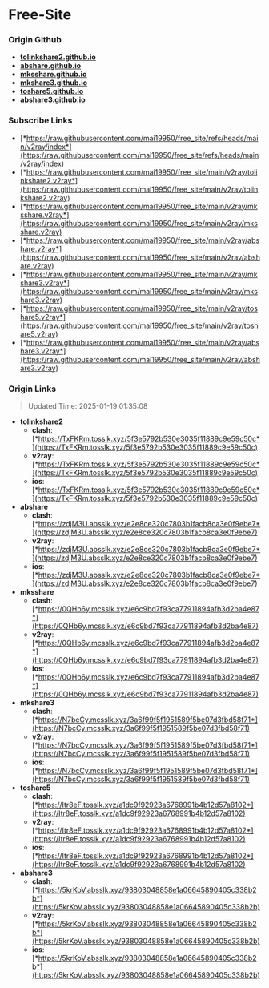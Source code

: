 # Free-Site

### Origin Github

- [**tolinkshare2.github.io**](https://github.com/tolinkshare2/tolinkshare2.github.io)
- [**abshare.github.io**](https://github.com/abshare/abshare.github.io)
- [**mksshare.github.io**](https://github.com/mksshare/mksshare.github.io)
- [**mkshare3.github.io**](https://github.com/mkshare3/mkshare3.github.io)
- [**toshare5.github.io**](https://github.com/toshare5/toshare5.github.io)
- [**abshare3.github.io**](https://github.com/abshare3/abshare3.github.io)

### Subscribe Links

- [*https://raw.githubusercontent.com/mai19950/free_site/refs/heads/main/v2ray/index*](https://raw.githubusercontent.com/mai19950/free_site/refs/heads/main/v2ray/index)
- [*https://raw.githubusercontent.com/mai19950/free_site/main/v2ray/tolinkshare2.v2ray*](https://raw.githubusercontent.com/mai19950/free_site/main/v2ray/tolinkshare2.v2ray)
- [*https://raw.githubusercontent.com/mai19950/free_site/main/v2ray/mksshare.v2ray*](https://raw.githubusercontent.com/mai19950/free_site/main/v2ray/mksshare.v2ray)
- [*https://raw.githubusercontent.com/mai19950/free_site/main/v2ray/abshare.v2ray*](https://raw.githubusercontent.com/mai19950/free_site/main/v2ray/abshare.v2ray)
- [*https://raw.githubusercontent.com/mai19950/free_site/main/v2ray/mkshare3.v2ray*](https://raw.githubusercontent.com/mai19950/free_site/main/v2ray/mkshare3.v2ray)
- [*https://raw.githubusercontent.com/mai19950/free_site/main/v2ray/toshare5.v2ray*](https://raw.githubusercontent.com/mai19950/free_site/main/v2ray/toshare5.v2ray)
- [*https://raw.githubusercontent.com/mai19950/free_site/main/v2ray/abshare3.v2ray*](https://raw.githubusercontent.com/mai19950/free_site/main/v2ray/abshare3.v2ray)

### Origin Links

> Updated Time: 2025-01-19 01:35:08

- **tolinkshare2**
  - **clash**: [*https://TxFKRm.tosslk.xyz/5f3e5792b530e3035f11889c9e59c50c*](https://TxFKRm.tosslk.xyz/5f3e5792b530e3035f11889c9e59c50c)
  - **v2ray**: [*https://TxFKRm.tosslk.xyz/5f3e5792b530e3035f11889c9e59c50c*](https://TxFKRm.tosslk.xyz/5f3e5792b530e3035f11889c9e59c50c)
  - **ios**: [*https://TxFKRm.tosslk.xyz/5f3e5792b530e3035f11889c9e59c50c*](https://TxFKRm.tosslk.xyz/5f3e5792b530e3035f11889c9e59c50c)
- **abshare**
  - **clash**: [*https://zdjM3U.absslk.xyz/e2e8ce320c7803b1facb8ca3e0f9ebe7*](https://zdjM3U.absslk.xyz/e2e8ce320c7803b1facb8ca3e0f9ebe7)
  - **v2ray**: [*https://zdjM3U.absslk.xyz/e2e8ce320c7803b1facb8ca3e0f9ebe7*](https://zdjM3U.absslk.xyz/e2e8ce320c7803b1facb8ca3e0f9ebe7)
  - **ios**: [*https://zdjM3U.absslk.xyz/e2e8ce320c7803b1facb8ca3e0f9ebe7*](https://zdjM3U.absslk.xyz/e2e8ce320c7803b1facb8ca3e0f9ebe7)
- **mksshare**
  - **clash**: [*https://0QHb6y.mcsslk.xyz/e6c9bd7f93ca77911894afb3d2ba4e87*](https://0QHb6y.mcsslk.xyz/e6c9bd7f93ca77911894afb3d2ba4e87)
  - **v2ray**: [*https://0QHb6y.mcsslk.xyz/e6c9bd7f93ca77911894afb3d2ba4e87*](https://0QHb6y.mcsslk.xyz/e6c9bd7f93ca77911894afb3d2ba4e87)
  - **ios**: [*https://0QHb6y.mcsslk.xyz/e6c9bd7f93ca77911894afb3d2ba4e87*](https://0QHb6y.mcsslk.xyz/e6c9bd7f93ca77911894afb3d2ba4e87)
- **mkshare3**
  - **clash**: [*https://N7bcCy.mcsslk.xyz/3a6f99f5f1951589f5be07d3fbd58f71*](https://N7bcCy.mcsslk.xyz/3a6f99f5f1951589f5be07d3fbd58f71)
  - **v2ray**: [*https://N7bcCy.mcsslk.xyz/3a6f99f5f1951589f5be07d3fbd58f71*](https://N7bcCy.mcsslk.xyz/3a6f99f5f1951589f5be07d3fbd58f71)
  - **ios**: [*https://N7bcCy.mcsslk.xyz/3a6f99f5f1951589f5be07d3fbd58f71*](https://N7bcCy.mcsslk.xyz/3a6f99f5f1951589f5be07d3fbd58f71)
- **toshare5**
  - **clash**: [*https://Itr8eF.tosslk.xyz/a1dc9f92923a6768991b4b12d57a8102*](https://Itr8eF.tosslk.xyz/a1dc9f92923a6768991b4b12d57a8102)
  - **v2ray**: [*https://Itr8eF.tosslk.xyz/a1dc9f92923a6768991b4b12d57a8102*](https://Itr8eF.tosslk.xyz/a1dc9f92923a6768991b4b12d57a8102)
  - **ios**: [*https://Itr8eF.tosslk.xyz/a1dc9f92923a6768991b4b12d57a8102*](https://Itr8eF.tosslk.xyz/a1dc9f92923a6768991b4b12d57a8102)
- **abshare3**
  - **clash**: [*https://5krKoV.absslk.xyz/93803048858e1a06645890405c338b2b*](https://5krKoV.absslk.xyz/93803048858e1a06645890405c338b2b)
  - **v2ray**: [*https://5krKoV.absslk.xyz/93803048858e1a06645890405c338b2b*](https://5krKoV.absslk.xyz/93803048858e1a06645890405c338b2b)
  - **ios**: [*https://5krKoV.absslk.xyz/93803048858e1a06645890405c338b2b*](https://5krKoV.absslk.xyz/93803048858e1a06645890405c338b2b)
